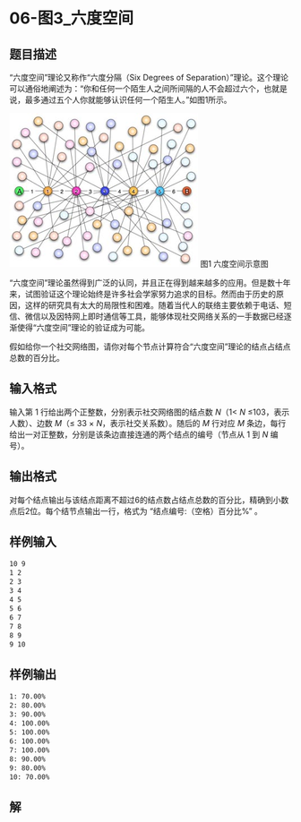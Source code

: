 # 06-图3_六度空间

## 题目描述

“六度空间”理论又称作“六度分隔（Six Degrees of Separation）”理论。这个理论可以通俗地阐述为：“你和任何一个陌生人之间所间隔的人不会超过六个，也就是说，最多通过五个人你就能够认识任何一个陌生人。”如图1所示。

![img](https://github.com/densa2333/Exercises/blob/main/assets/06%E5%9B%BE3%E5%85%AD%E5%BA%A6%E7%A9%BA%E9%97%B4%E7%A4%BA%E6%84%8F%E5%9B%BE.jpg)
图1 六度空间示意图

“六度空间”理论虽然得到广泛的认同，并且正在得到越来越多的应用。但是数十年来，试图验证这个理论始终是许多社会学家努力追求的目标。然而由于历史的原因，这样的研究具有太大的局限性和困难。随着当代人的联络主要依赖于电话、短信、微信以及因特网上即时通信等工具，能够体现社交网络关系的一手数据已经逐渐使得“六度空间”理论的验证成为可能。

假如给你一个社交网络图，请你对每个节点计算符合“六度空间”理论的结点占结点总数的百分比。



## 输入格式

输入第 1 行给出两个正整数，分别表示社交网络图的结点数 *N*（1< *N* ≤103，表示人数）、边数 *M*（≤ 33 × *N*，表示社交关系数）。随后的 *M* 行对应 *M* 条边，每行给出一对正整数，分别是该条边直接连通的两个结点的编号（节点从 1 到 *N* 编号）。



## 输出格式

对每个结点输出与该结点距离不超过6的结点数占结点总数的百分比，精确到小数点后2位。每个结节点输出一行，格式为 “结点编号:（空格）百分比%” 。



## 样例输入

```
10 9
1 2
2 3
3 4
4 5
5 6
6 7
7 8
8 9
9 10

```



## 样例输出

```
1: 70.00%
2: 80.00%
3: 90.00%
4: 100.00%
5: 100.00%
6: 100.00%
7: 100.00%
8: 90.00%
9: 80.00%
10: 70.00%
```



## 解

```C
```

